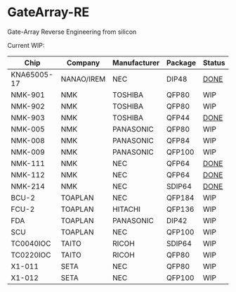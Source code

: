 # GateArray-RE
Gate-Array Reverse Engineering from silicon


Current WIP:

| Chip | Company | Manufacturer | Package | Status   | 
| ---- | ---- | ----------------- | ----------- | ---------- |
|  KNA65005-17  |  NANAO/IREM  |  NEC |  DIP48  |  [DONE](NANAO/nanao-kna65005-17)  | 
|  NMK-901  |  NMK |  TOSHIBA  |  QFP80  |  WIP  | 
|  NMK-902  |  NMK |  TOSHIBA  |  QFP80  |  WIP  | 
|  NMK-903  |  NMK |  TOSHIBA  |  QFP44  |  [DONE](NMK/nmk-903)  | 
|  NMK-005  |  NMK |  PANASONIC  |  QFP80  |  WIP  | 
|  NMK-008  |  NMK |  PANASONIC  |  QFP84  |  WIP  | 
|  NMK-009  |  NMK |  PANASONIC  |  QFP100  |  WIP  | 
|  NMK-111  |  NMK |  NEC  |  QFP64  |  [DONE](NMK/nmk-111)  | 
|  NMK-112  |  NMK |  NEC  |  QFP64  |  [DONE](NMK/nmk-112)  | 
|  NMK-214  |  NMK |  NEC  |  SDIP64  |  [DONE](NMK/nmk-214)  | 
|  BCU-2  |  TOAPLAN |  NEC  |  QFP184  |  WIP  | 
|  FCU-2  |  TOAPLAN |  HITACHI  |  QFP136  |  WIP  | 
|  FDA  |  TOAPLAN |  PANASONIC  |  DIP42  |  WIP  | 
|  SCU  |  TOAPLAN |  NEC  |  QFP100  |  WIP  | 
|  TC0040IOC  |  TAITO |  RICOH  |  SDIP64  |  WIP  | 
|  TC0220IOC  |  TAITO |  RICOH  |  QFP80  |  WIP  | 
|  X1-011  |  SETA |  NEC  |  QFP80  |  WIP  | 
|  X1-012  |  SETA |  NEC  |  QFP100  |  WIP  | 
